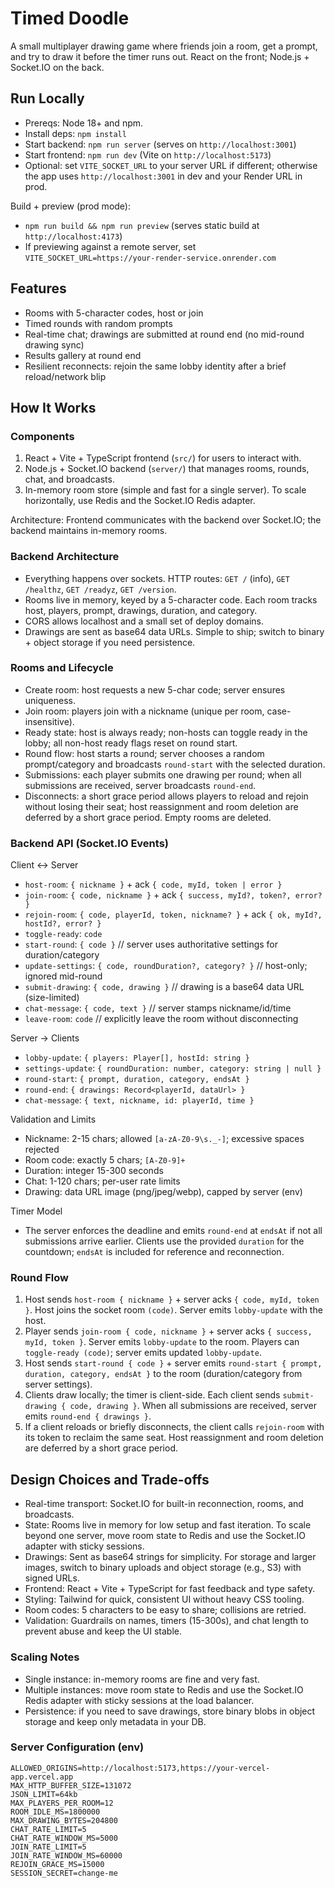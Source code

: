 # Timed Doodle

A small multiplayer drawing game where friends join a room, get a prompt, and try to draw it before the timer runs out. React on the front; Node.js + Socket.IO on the back.

## Run Locally

- Prereqs: Node 18+ and npm.
- Install deps: `npm install`
- Start backend: `npm run server` (serves on `http://localhost:3001`)
- Start frontend: `npm run dev` (Vite on `http://localhost:5173`)
- Optional: set `VITE_SOCKET_URL` to your server URL if different; otherwise the app uses `http://localhost:3001` in dev and your Render URL in prod.

Build + preview (prod mode):
- `npm run build && npm run preview` (serves static build at `http://localhost:4173`)
- If previewing against a remote server, set `VITE_SOCKET_URL=https://your-render-service.onrender.com`

## Features

- Rooms with 5-character codes, host or join
- Timed rounds with random prompts
- Real-time chat; drawings are submitted at round end (no mid-round drawing sync)
- Results gallery at round end
- Resilient reconnects: rejoin the same lobby identity after a brief reload/network blip

## How It Works

### Components
1) React + Vite + TypeScript frontend (`src/`) for users to interact with.
2) Node.js + Socket.IO backend (`server/`) that manages rooms, rounds, chat, and broadcasts.
3) In-memory room store (simple and fast for a single server). To scale horizontally, use Redis and the Socket.IO Redis adapter.

Architecture: Frontend communicates with the backend over Socket.IO; the backend maintains in-memory rooms.

### Backend Architecture
- Everything happens over sockets. HTTP routes: `GET /` (info), `GET /healthz`, `GET /readyz`, `GET /version`.
- Rooms live in memory, keyed by a 5-character code. Each room tracks host, players, prompt, drawings, duration, and category.
- CORS allows localhost and a small set of deploy domains.
- Drawings are sent as base64 data URLs. Simple to ship; switch to binary + object storage if you need persistence.

### Rooms and Lifecycle
- Create room: host requests a new 5-char code; server ensures uniqueness.
- Join room: players join with a nickname (unique per room, case-insensitive).
- Ready state: host is always ready; non-hosts can toggle ready in the lobby; all non-host ready flags reset on round start.
- Round flow: host starts a round; server chooses a random prompt/category and broadcasts `round-start` with the selected duration.
- Submissions: each player submits one drawing per round; when all submissions are received, server broadcasts `round-end`.
- Disconnects: a short grace period allows players to reload and rejoin without losing their seat; host reassignment and room deletion are deferred by a short grace period. Empty rooms are deleted.

### Backend API (Socket.IO Events)

Client <-> Server
- `host-room`: `{ nickname }` + ack `{ code, myId, token | error }`
- `join-room`: `{ code, nickname }` + ack `{ success, myId?, token?, error? }`
- `rejoin-room`: `{ code, playerId, token, nickname? }` + ack `{ ok, myId?, hostId?, error? }`
- `toggle-ready`: `code`
- `start-round`: `{ code }`  // server uses authoritative settings for duration/category
- `update-settings`: `{ code, roundDuration?, category? }`  // host-only; ignored mid-round
- `submit-drawing`: `{ code, drawing }`  // drawing is a base64 data URL (size-limited)
- `chat-message`: `{ code, text }`       // server stamps nickname/id/time
- `leave-room`: `code`                   // explicitly leave the room without disconnecting

Server -> Clients
- `lobby-update`: `{ players: Player[], hostId: string }`
- `settings-update`: `{ roundDuration: number, category: string | null }`
- `round-start`: `{ prompt, duration, category, endsAt }`
- `round-end`: `{ drawings: Record<playerId, dataUrl> }`
- `chat-message`: `{ text, nickname, id: playerId, time }`

Validation and Limits
- Nickname: 2-15 chars; allowed `[a-zA-Z0-9\s._-]`; excessive spaces rejected
- Room code: exactly 5 chars; `[A-Z0-9]+`
- Duration: integer 15-300 seconds
- Chat: 1-120 chars; per-user rate limits
- Drawing: data URL image (png/jpeg/webp), capped by server (env)

Timer Model
- The server enforces the deadline and emits `round-end` at `endsAt` if not all submissions arrive earlier. Clients use the provided `duration` for the countdown; `endsAt` is included for reference and reconnection.

### Round Flow

1. Host sends `host-room { nickname }` + server acks `{ code, myId, token }`. Host joins the socket room `(code)`. Server emits `lobby-update` with the host.
2. Player sends `join-room { code, nickname }` + server acks `{ success, myId, token }`. Server emits `lobby-update` to the room. Players can `toggle-ready (code)`; server emits updated `lobby-update`.
3. Host sends `start-round { code }` + server emits `round-start { prompt, duration, category, endsAt }` to the room (duration/category from server settings).
4. Clients draw locally; the timer is client-side. Each client sends `submit-drawing { code, drawing }`. When all submissions are received, server emits `round-end { drawings }`.
5. If a client reloads or briefly disconnects, the client calls `rejoin-room` with its token to reclaim the same seat. Host reassignment and room deletion are deferred by a short grace period.

## Design Choices and Trade-offs

- Real-time transport: Socket.IO for built-in reconnection, rooms, and broadcasts.
- State: Rooms live in memory for low setup and fast iteration. To scale beyond one server, move room state to Redis and use the Socket.IO adapter with sticky sessions.
- Drawings: Sent as base64 strings for simplicity. For storage and larger images, switch to binary uploads and object storage (e.g., S3) with signed URLs.
- Frontend: React + Vite + TypeScript for fast feedback and type safety.
- Styling: Tailwind for quick, consistent UI without heavy CSS tooling.
- Room codes: 5 characters to be easy to share; collisions are retried.
- Validation: Guardrails on names, timers (15-300s), and chat length to prevent abuse and keep the UI stable.

### Scaling Notes
- Single instance: in-memory rooms are fine and very fast.
- Multiple instances: move room state to Redis and use the Socket.IO Redis adapter with sticky sessions at the load balancer.
- Persistence: if you need to save drawings, store binary blobs in object storage and keep only metadata in your DB.

### Server Configuration (env)

```
ALLOWED_ORIGINS=http://localhost:5173,https://your-vercel-app.vercel.app
MAX_HTTP_BUFFER_SIZE=131072
JSON_LIMIT=64kb
MAX_PLAYERS_PER_ROOM=12
ROOM_IDLE_MS=1800000
MAX_DRAWING_BYTES=204800
CHAT_RATE_LIMIT=5
CHAT_RATE_WINDOW_MS=5000
JOIN_RATE_LIMIT=5
JOIN_RATE_WINDOW_MS=60000
REJOIN_GRACE_MS=15000
SESSION_SECRET=change-me
```
